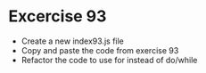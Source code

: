 # Excercise 93

* Create a new index93.js file
* Copy and paste the code from exercise 93
* Refactor the code to use for instead of do/while